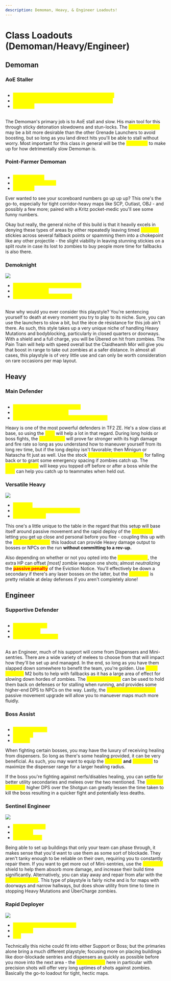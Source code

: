 ```yaml
---
description: Demoman, Heavy, & Engineer Loadouts!
---
```


# Class Loadouts (Demoman/Heavy/Engineer)

## Demoman

### AoE Staller

<div align="left">

<figure><img src="../../.gitbook/assets/AOE STaller2 Loadout.png" alt=""><figcaption></figcaption></figure>

</div>

* <mark style="color:yellow;">**Grenade Launcher/Loose Cannon/Iron Bomber**</mark>
* <mark style="color:yellow;">**Stickybomb Launcher/Quickiebomb Launcher**</mark>
* <mark style="color:yellow;">**Pain Train**</mark>

\
The Demoman's primary job is to AoE stall and slow. His main tool for this through sticky detonation slowdowns and stun-locks. The <mark style="color:yellow;">**Loose Cannon**</mark> may be a bit more desirable than the other Grenade Launchers to avoid boosting, but so long as you land direct hits you'll be able to stall without worry. Most important for this class in general will be the <mark style="color:yellow;">**Pain Train**</mark> to make up for how detrimentally slow Demoman is.

### Point-Farmer Demoman

<div align="left">

<figure><img src="../../.gitbook/assets/Pointfarmer Demo Loadout.png" alt=""><figcaption></figcaption></figure>

</div>

* <mark style="color:yellow;">**Loose Cannon**</mark>
* <mark style="color:yellow;">**Scottish Resistance**</mark>
* <mark style="color:yellow;">**Pain Train**</mark>

Ever wanted to see your scoreboard numbers go up up up? This one's the go-to, especially for tight corridor-heavy maps like SCP, Outlast, OBJ - and possibly a few more; paired with a Kritz pocket-medic you'll see some funny numbers.&#x20;

Okay but really, the general niche of this build is that it heavily excels in denying these types of areas by either repeatedly leaving timed <mark style="color:yellow;">**Scottish**</mark> stickies across several fallback points or spamming them into a chokepoint like any other projectile - the slight viability in leaving stunning stickies on a split route in case its lost to zombies to buy people more time for fallbacks is also there.

### Demoknight

![](<../../.gitbook/assets/Demoknight Loadout.png>)

* <mark style="color:yellow;">**Grenade Launcher/Iron Bomber**</mark>
* <mark style="color:yellow;">**Splendid Screen**</mark>
* <mark style="color:yellow;">**Pain Train/Claidheamh Mòr**</mark>

\
Now why would you ever consider this playstyle? You're sentencing yourself to death at every moment you try to play to its niche. Sure, you can use the launchers to slow a bit, but the ièce de résistance for this job ain't there. As such, this style takes up a very unique niche of handling Heavy Mutations and bodyblocking, particularly in closed quarters or doorways. With a shield and a full charge, you will be Übered on hit from zombies. The Pain Train will help with speed overall but the Claidheamh Mòr will give you that boost in range to take out zombies at a safer distance. In almost all cases, this playstyle is of very little use and can only be worth consideration on rare occasions per map layout.

## Heavy

### Main Defender

<div align="left">

<figure><img src="../../.gitbook/assets/Main Defender Loadout.png" alt=""><figcaption></figcaption></figure>

</div>

* <mark style="color:yellow;">**Minigun/Brass Beast/Natascha**</mark>
* <mark style="color:yellow;">**Shotgun/Family Business**</mark>
* <mark style="color:yellow;">**Warrior's Spirit/Gloves of Running Urgently**</mark>

Heavy is one of the most powerful defenders in TF2 ZE. He's a slow class at base, so using the <mark style="color:yellow;">**GRU**</mark> will help a lot in that regard. During long holds or boss fights, the <mark style="color:yellow;">**Brass Beast**</mark> will prove far stronger with its high damage and fire rate so long as you understand how to maneuver yourself from its long rev time, but if the long deploy isn't favorable; then Minigun or Natascha fit just as well. Use the stock <mark style="color:yellow;">**Shotgun/Family Business**</mark> for falling back or to grant some emergency spacing if zombies catch up. The <mark style="color:yellow;">**Warrior's Spirit**</mark> will keep you topped off before or after a boss while the <mark style="color:yellow;">**GRU**</mark> can help you catch up to teammates when held out.&#x20;

### &#x20;Versatile Heavy

![](<../../.gitbook/assets/versatile heavy.png>)

* <mark style="color:yellow;">**Tomislav**</mark>
* <mark style="color:yellow;">**Family Business/Dalokah's Bar**</mark>
* <mark style="color:yellow;">**Eviction Notice**</mark>

This one's a little unique to the table in the regard that this setup will base itself around passive movement and the rapid deploy of the <mark style="color:yellow;">**Tomislav,**</mark> letting you get up close and personal before you flee - coupling this up with the <mark style="color:yellow;">**Family Business;**</mark> this loadout can provide Heavy damage output to bosses or NPCs on the run **without committing to a rev-up.**&#x20;

Also depending on whether or not you opted into the <mark style="color:yellow;">**Dalokah's bar**</mark>, the extra HP can offset _\[most]_ zombie weapon one shots; almost _neutralizing_ the <mark style="color:red;">**passive penalty**</mark> of the Eviction Notice. You'll effectively be down a secondary if there's any laser bosses on the latter, but the <mark style="color:yellow;">**Tomislav**</mark> is pretty reliable at delay defenses if you aren't completely alone!

## Engineer

### Supportive Defender

<div align="left">

<figure><img src="../../.gitbook/assets/Supportive Defender Loadout (1).png" alt=""><figcaption></figcaption></figure>

</div>

* <mark style="color:yellow;">**Frontier Justice**</mark>
* <mark style="color:yellow;">**Short Circuit**</mark>
* <mark style="color:yellow;">**Southern Hospitality**</mark>

\
As an Engineer, much of his support will come from Dispensers and Mini-sentries. There are a wide variety of melees to choose from that will impact how they'll be set up and managed. In the end, so long as you have them slapped down somewhere to benefit the team, you're golden. Use <mark style="color:yellow;">**Short Circuit's**</mark> M2 bolts to help with fallbacks as it has a large area of effect for slowing down hordes of zombies. The <mark style="color:yellow;">**Frontier Justice**</mark> can be used to hold them back on defenses or for stalling when running, and provides some higher-end DPS to NPCs on the way. Lastly, the <mark style="color:yellow;">**Southern Hospitality's**</mark> passive movement upgrade will allow you to manuever maps much more fluidly.

### Boss Assist

<div align="left">

<figure><img src="../../.gitbook/assets/Boss Asssist Engineer.png" alt=""><figcaption></figcaption></figure>

</div>

* <mark style="color:yellow;">**Frontier Justice**</mark>
* <mark style="color:yellow;">**Wrangler**</mark>
* <mark style="color:yellow;">**Wrench**</mark>

When fighting certain bosses, you may have the luxury of receiving healing from dispensers. So long as there's some healing provided, it can be very beneficial. As such, you may want to equip the <mark style="color:yellow;">**Wrench**</mark> **and** <mark style="color:yellow;">**Wrangler**</mark> to maximize the dispenser range for a larger healing radius.

If the boss you're fighting against nerfs/disables healing, you can settle for better utility secondaries and melees over the two mentioned. The <mark style="color:yellow;">**Frontier Justice's**</mark> higher DPS over the Shotgun can greatly lessen the time taken to kill the boss resulting in a quicker fight and potentially less deaths.

### Sentinel Engineer

![](<../../.gitbook/assets/Blockader Loadout.png>)

* <mark style="color:yellow;">**Rescue Ranger**</mark>
* <mark style="color:yellow;">**Wrangler**</mark>
* <mark style="color:yellow;">**Eureka Effect**</mark>

Being able to set up buildings that only your team can phase through, it makes sense that you'd want to use them as some sort of blockade. They aren't tanky enough to be reliable on their own, requiring you to constantly repair them. If you want to get more out of Mini-sentries, use the <mark style="color:yellow;">**Wrangler**</mark> shield to help them absorb more damage, and increase their build time significantly. Alternatively, you can stay away and repair from afar with the <mark style="color:yellow;">**Rescue Ranger**</mark>. This type of playstyle is fairly niche and is for maps with doorways and narrow hallways, but does show utility from time to time in stopping Heavy Mutations and ÜberCharge zombies.

### Rapid Deployer

![](<../../.gitbook/assets/Rapid Deployment Engi Loadout.png>)

* <mark style="color:yellow;">**Rescue Ranger/Widowmaker**</mark>
* <mark style="color:yellow;">**Wrangler**</mark>
* <mark style="color:yellow;">**Jag**</mark>

Technically this niche could fit into either Support or Boss; but the primaries alone bring a much different playstyle; focusing more on placing buildings like door-blockade sentries and dispensers as quickly as possible before you move into the next area - the <mark style="color:yellow;">**Widowmaker**</mark> here in particular with precision shots will offer very long uptimes of shots against zombies. Basically the go-to loadout for tight, hectic maps.
